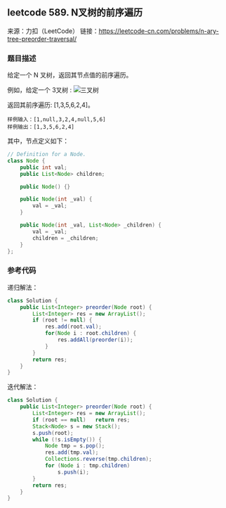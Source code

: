## leetcode  589. N叉树的前序遍历
来源：力扣（LeetCode）
链接：https://leetcode-cn.com/problems/n-ary-tree-preorder-traversal/
### 题目描述

给定一个 N 叉树，返回其节点值的前序遍历。

例如，给定一个 3叉树 : 
![三叉树](https://assets.leetcode-cn.com/aliyun-lc-upload/uploads/2018/10/12/narytreeexample.png)

返回其前序遍历: [1,3,5,6,2,4]。

    样例输入：[1,null,3,2,4,null,5,6]
    样例输出：[1,3,5,6,2,4]
其中，节点定义如下：
``` java
// Definition for a Node.
class Node {
    public int val;
    public List<Node> children;

    public Node() {}

    public Node(int _val) {
        val = _val;
    }

    public Node(int _val, List<Node> _children) {
        val = _val;
        children = _children;
    }
};

```
### 参考代码
递归解法：
``` java
class Solution {
    public List<Integer> preorder(Node root) {
        List<Integer> res = new ArrayList();
        if (root != null) {
            res.add(root.val);
            for(Node i : root.children) {
                res.addAll(preorder(i));
            }
        }
        return res;
    }
}
```
迭代解法：
``` java
class Solution {
    public List<Integer> preorder(Node root) {
        List<Integer> res = new ArrayList();
        if (root == null)   return res;
        Stack<Node> s = new Stack();        
        s.push(root);
        while (!s.isEmpty()) {
            Node tmp = s.pop();
            res.add(tmp.val);
            Collections.reverse(tmp.children);
            for (Node i : tmp.children)
                s.push(i);
        }
        return res;
    }
}
```
